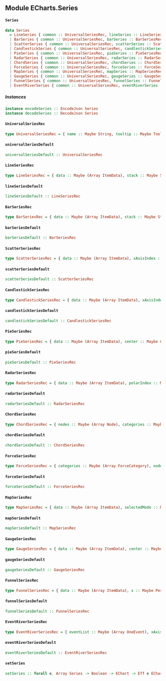 ## Module ECharts.Series

#### `Series`

``` purescript
data Series
  = LineSeries { common :: UniversalSeriesRec, lineSeries :: LineSeriesRec }
  | BarSeries { common :: UniversalSeriesRec, barSeries :: BarSeriesRec }
  | ScatterSeries { common :: UniversalSeriesRec, scatterSeries :: ScatterSeriesRec }
  | CandlestickSeries { common :: UniversalSeriesRec, candlestickSeries :: CandlestickSeriesRec }
  | PieSeries { common :: UniversalSeriesRec, pieSeries :: PieSeriesRec }
  | RadarSeries { common :: UniversalSeriesRec, radarSeries :: RadarSeriesRec }
  | ChordSeries { common :: UniversalSeriesRec, chordSeries :: ChordSeriesRec }
  | ForceSeries { common :: UniversalSeriesRec, forceSeries :: ForceSeriesRec }
  | MapSeries { common :: UniversalSeriesRec, mapSeries :: MapSeriesRec }
  | GaugeSeries { common :: UniversalSeriesRec, gaugeSeries :: GaugeSeriesRec }
  | FunnelSeries { common :: UniversalSeriesRec, funnelSeries :: FunnelSeriesRec }
  | EventRiverSeries { common :: UniversalSeriesRec, eventRiverSeries :: EventRiverSeriesRec }
```

##### Instances
``` purescript
instance encodeSeries :: EncodeJson Series
instance decodeSeries :: DecodeJson Series
```

#### `UniversalSeriesRec`

``` purescript
type UniversalSeriesRec = { name :: Maybe String, tooltip :: Maybe Tooltip, clickable :: Maybe Boolean, itemStyle :: Maybe ItemStyle, markPoint :: Maybe MarkPoint, markLine :: Maybe MarkLine }
```

#### `universalSeriesDefault`

``` purescript
universalSeriesDefault :: UniversalSeriesRec
```

#### `LineSeriesRec`

``` purescript
type LineSeriesRec = { data :: Maybe (Array ItemData), stack :: Maybe String, xAxisIndex :: Maybe Number, yAxisIndex :: Maybe Number, symbol :: Maybe Symbol, symbolSize :: Maybe SymbolSize, symbolRotate :: Maybe Boolean, showAllSymbol :: Maybe Boolean, smooth :: Maybe Boolean, legendHoverLink :: Maybe Boolean }
```

#### `lineSeriesDefault`

``` purescript
lineSeriesDefault :: LineSeriesRec
```

#### `BarSeriesRec`

``` purescript
type BarSeriesRec = { data :: Maybe (Array ItemData), stack :: Maybe String, xAxisIndex :: Maybe Number, yAxisIndex :: Maybe Number, barGap :: Maybe PercentOrPixel, barCategoryGap :: Maybe PercentOrPixel, barMinHeight :: Maybe Number, barWidth :: Maybe Number, barMaxWidth :: Maybe Number, legendHoverLink :: Maybe Boolean }
```

#### `barSeriesDefault`

``` purescript
barSeriesDefault :: BarSeriesRec
```

#### `ScatterSeriesRec`

``` purescript
type ScatterSeriesRec = { data :: Maybe (Array ItemData), xAxisIndex :: Maybe Number, yAxisIndex :: Maybe Number, symbol :: Maybe Symbol, symbolSize :: Maybe SymbolSize, symbolRotate :: Maybe Boolean, large :: Maybe Boolean, largeThreshold :: Maybe Number, legendHoverLink :: Maybe Boolean }
```

#### `scatterSeriesDefault`

``` purescript
scatterSeriesDefault :: ScatterSeriesRec
```

#### `CandlestickSeriesRec`

``` purescript
type CandlestickSeriesRec = { data :: Maybe (Array ItemData), xAxisIndex :: Maybe Number, yAxisIndex :: Maybe Number, barMinHeight :: Maybe Number, barWidth :: Maybe Number, barMaxWidth :: Maybe Number }
```

#### `candlestickSeriesDefault`

``` purescript
candlestickSeriesDefault :: CandlestickSeriesRec
```

#### `PieSeriesRec`

``` purescript
type PieSeriesRec = { data :: Maybe (Array ItemData), center :: Maybe Center, radius :: Maybe Radius, startAngle :: Maybe Number, minAngle :: Maybe Number, clockWise :: Maybe Boolean, roseType :: Maybe RoseType, selectedOffset :: Maybe Number, selectedMode :: Maybe SelectedMode, legendHoverLink :: Maybe Boolean }
```

#### `pieSeriesDefault`

``` purescript
pieSeriesDefault :: PieSeriesRec
```

#### `RadarSeriesRec`

``` purescript
type RadarSeriesRec = { data :: Maybe (Array ItemData), polarIndex :: Maybe Number, symbol :: Maybe Symbol, symbolSize :: Maybe SymbolSize, symbolRotate :: Maybe Boolean, legendHoverLink :: Maybe Boolean }
```

#### `radarSeriesDefault`

``` purescript
radarSeriesDefault :: RadarSeriesRec
```

#### `ChordSeriesRec`

``` purescript
type ChordSeriesRec = { nodes :: Maybe (Array Node), categories :: Maybe (Array ForceCategory), links :: Maybe (Array Link), matrix :: Maybe Matrix, data :: Maybe (Array ItemData), ribbonType :: Maybe Boolean, symbol :: Maybe Symbol, symbolSize :: Maybe SymbolSize, minRadius :: Maybe Number, maxRadius :: Maybe Number, showScale :: Maybe Boolean, showScaleText :: Maybe Boolean, padding :: Maybe Number, sort :: Maybe Sort, sortSub :: Maybe Sort, clockWise :: Maybe Boolean }
```

#### `chordSeriesDefault`

``` purescript
chordSeriesDefault :: ChordSeriesRec
```

#### `ForceSeriesRec`

``` purescript
type ForceSeriesRec = { categories :: Maybe (Array ForceCategory), nodes :: Maybe (Array Node), links :: Maybe (Array Link), matrix :: Maybe Matrix, center :: Maybe Center, size :: Maybe Number, minRadius :: Maybe Number, maxRadius :: Maybe Number, symbol :: Maybe Symbol, symbolSize :: Maybe SymbolSize, linkSymbol :: Maybe Symbol, linkSymbolSize :: Maybe Symbol, scaling :: Maybe Number, gravity :: Maybe Number, draggable :: Maybe Number, large :: Maybe Boolean, useWorker :: Maybe Boolean, steps :: Maybe Number, ribbonType :: Maybe Boolean }
```

#### `forceSeriesDefault`

``` purescript
forceSeriesDefault :: ForceSeriesRec
```

#### `MapSeriesRec`

``` purescript
type MapSeriesRec = { data :: Maybe (Array ItemData), selectedMode :: Maybe SelectedMode, mapType :: Maybe String, hoverable :: Maybe Boolean, dataRangeHoverLink :: Maybe Boolean, mapLocation :: Maybe Location, mapValueCalculation :: Maybe MapValueCalculation, mapValuePrecision :: Maybe Number, showLegendSymbol :: Maybe Boolean, roam :: Maybe Roam, scaleLimit :: Maybe MinMax, nameMap :: Maybe (StrMap String), textFixed :: Maybe (StrMap (Tuple Number Number)), geoCoord :: Maybe (StrMap (Tuple Number Number)) }
```

#### `mapSeriesDefault`

``` purescript
mapSeriesDefault :: MapSeriesRec
```

#### `GaugeSeriesRec`

``` purescript
type GaugeSeriesRec = { data :: Maybe (Array ItemData), center :: Maybe (Tuple Number Number), radius :: Maybe Radius, startAngle :: Maybe Number, endAngle :: Maybe Number, min :: Maybe Number, max :: Maybe Number, precision :: Maybe Number, splitNumber :: Maybe Number, axisLine :: Maybe AxisLine, axisTick :: Maybe AxisTick, axisLabel :: Maybe AxisLabel, splitLine :: Maybe SplitLine, title :: Maybe Title, detail :: Maybe GaugeDetail, pointer :: Maybe Pointer, legendHoverLink :: Maybe Boolean }
```

#### `gaugeSeriesDefault`

``` purescript
gaugeSeriesDefault :: GaugeSeriesRec
```

#### `FunnelSeriesRec`

``` purescript
type FunnelSeriesRec = { data :: Maybe (Array ItemData), x :: Maybe PercentOrPixel, x2 :: Maybe PercentOrPixel, y :: Maybe PercentOrPixel, y2 :: Maybe PercentOrPixel, width :: Maybe PercentOrPixel, height :: Maybe PercentOrPixel, funnelAlign :: Maybe HorizontalAlign, min :: Maybe Number, max :: Maybe Number, minSize :: Maybe PercentOrPixel, maxSize :: Maybe PercentOrPixel, gap :: Maybe Number, sort :: Maybe Sort, legendHoverLink :: Maybe Boolean }
```

#### `funnelSeriesDefault`

``` purescript
funnelSeriesDefault :: FunnelSeriesRec
```

#### `EventRiverSeriesRec`

``` purescript
type EventRiverSeriesRec = { eventList :: Maybe (Array OneEvent), xAxisIndex :: Maybe Number, weight :: Maybe Number, legendHoverLink :: Maybe Boolean }
```

#### `eventRiverSeriesDefault`

``` purescript
eventRiverSeriesDefault :: EventRiverSeriesRec
```

#### `setSeries`

``` purescript
setSeries :: forall e. Array Series -> Boolean -> EChart -> Eff e EChart
```


